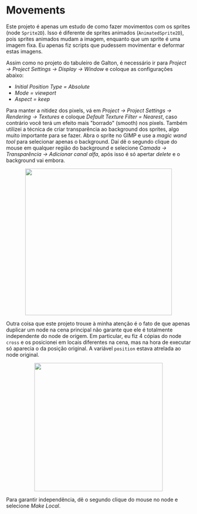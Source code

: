 # Movements

Este projeto é apenas um estudo de como fazer movimentos com os sprites (node `Sprite2D`). Isso é diferente de sprites animados (`AnimatedSprite2D`), pois sprites animados mudam a imagem, enquanto que um sprite é uma imagem fixa. Eu apenas fiz scripts que pudessem movimentar e deformar estas imagens.

Assim como no projeto do tabuleiro de Galton, é necessário ir para *Project → Project Settings → Display → Window* e coloque as configurações abaixo:
  
  - *Initial Position Type = Absolute*  
  - *Mode = viewport*  
  - *Aspect = keep*  
  
Para manter a nitidez dos pixels, vá em *Project → Project Settings → Rendering → Textures* e coloque *Default Texture Filter = Nearest*, caso contrário você terá um efeito mais "borrado" (smooth) nos pixels. Também utilizei a técnica de criar transparência ao background dos sprites, algo muito importante para se fazer. Abra o sprite no GIMP e use a *magic wand tool* para selecionar apenas o background. Daí dê o segundo clique do mouse em qualquer região do background e selecione *Camada -> Transparência -> Adicionar canal alfa*, após isso é só apertar *delete* e o background vai embora.

<p align="center">
  <img src="https://github.com/user-attachments/assets/387da7ff-855f-41c5-94d0-2a6eed125309" width="400"/>
</p>

Outra coisa que este projeto trouxe à minha atenção é o fato de que apenas duplicar um node na cena principal não garante que ele é totalmente independente do node de origem. Em particular, eu fiz 4 cópias do node `cross` e os posicionei em locais diferentes na cena, mas na hora de executar só aparecia o da posição original. A variável `position` estava atrelada ao node original. 

<p align="center">
  <img src="https://github.com/user-attachments/assets/7cd0de5f-c4f4-4b46-80df-70b594d492bf" width="350"/>
</p>

Para garantir independência, dê o segundo clique do mouse no node e selecione *Make Local*. 


